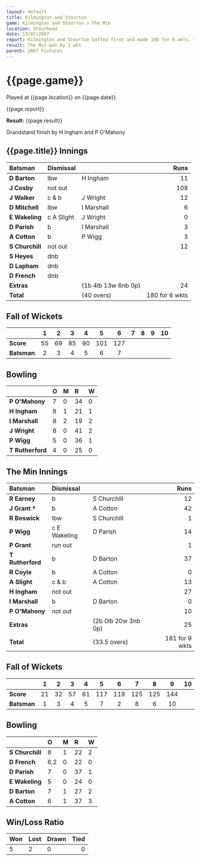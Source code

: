 ```yaml
---
layout: default
title: Kilmington and Stourton
game: Kilmington and Stourton v The Min
location: Stourhead
date: 13/07/2007
report: Kilmington and Stourton batted first and made 180 for 6 wkts. The Min replied with 181 for 9 wkts
result: The Min won by 1 wkt
parent: 2007 Fixtures
---
```


# {{page.game}}

Played at {{page.location}} on {{page.date}}

{{page.report}}

**Result:** {{page.result}}

Grandstand finish by H Ingham and P O'Mahony

## {{page.title}} Innings

| Batsman | Dismissal |  | Runs |
|:---|:---|---|---:|
| **D Barton** | lbw | H Ingham | 11 |
| **J Cosby** | not out |  | 108 |
| **J Walker** | c & b | J Wright | 12 |
| **D Mitchell** | lbw | I Marshall | 6 |
| **E Wakeling** | c A Slight | J Wright | 0 |
| **D Parish** | b | I Marshall | 3 |
| **A Cotton** | b | P Wigg | 3 |
| **S Churchill** | not out |  | 12 |
| **S Heyes** | dnb |  |  |
| **D Lapham** | dnb |  |  |
| **D French** | dnb |  |  |
| **Extras** | | (1b 4lb 13w 6nb 0p) | 24 |
| **Total** | | (40 overs) | 180 for 6 wkts |

## Fall of Wickets

| | 1 | 2 | 3 | 4 | 5 | 6 | 7 | 8 | 9 | 10 |
|---|:---:|:---:|:---:|:---:|:---:|:---:|:---:|:---:|:---:|:---:|
| **Score** | 55 | 69 | 85 | 90 | 101 | 127 |  |  |  |  |
| **Batsman** | 2 | 3 | 4 | 5 | 6 | 7 |  |  |  |  |

## Bowling

| | O | M | R | W |
|---|:---|:---|:---|:---|
| **P O'Mahony** | 7 | 0 | 34 | 0 |
| **H Ingham** | 8 | 1 | 21 | 1 |
| **I Marshall** | 8 | 2 | 19 | 2 |
| **J Wright** | 8 | 0 | 41 | 2 |
| **P Wigg** | 5 | 0 | 36 | 1 |
| **T Rutherford** | 4 | 0 | 25 | 0 |

## The Min Innings

| Batsman | Dismissal |  | Runs |
|:---|:---|---|---:|
| **R Earney** | b | S Churchill | 12 |
| **J Grant &#8224;** | b | A Cotton | 42 |
| **R Beswick** | lbw | S Churchill | 1 |
| **P Wigg** | c E Wakeling | D Parish | 14 |
| **P Grant** | run out |  | 1 |
| **T Rutherford** | b | D Barton | 37 |
| **R Coyle** | b | A Cotton | 0 |
| **A Slight** | c & b | A Cotton | 13 |
| **H Ingham** | not out |  | 27 |
| **I Marshall** | b | D Barton | 0 |
| **P O'Mahony** | not out |  | 10 |
| **Extras** | | (2b 0lb 20w 3nb 0p) | 25 |
| **Total** | | (33.5 overs) | 181 for 9 wkts |

## Fall of Wickets

| | 1 | 2 | 3 | 4 | 5 | 6 | 7 | 8 | 9 | 10 |
|---|:---:|:---:|:---:|:---:|:---:|:---:|:---:|:---:|:---:|:---:|
| **Score** | 21 | 32 | 57 | 61 | 117 | 119 | 125 | 125 | 144 |  |
| **Batsman** | 1 | 3 | 4 | 5 | 7 | 2 | 8 | 6 | 10 |  |

## Bowling

| | O | M | R | W |
|---|:---|:---|:---|:---|
| **S Churchill** | 8 | 1 | 22 | 2 |
| **D French** | 6.2 | 0 | 22 | 0 |
| **D Parish** | 7 | 0 | 37 | 1 |
| **E Wakeling** | 5 | 0 | 24 | 0 |
| **D Barton** | 7 | 1 | 27 | 2 |
| **A Cotton** | 6 | 1 | 37 | 3 |

## Win/Loss Ratio

| Won | Lost | Drawn | Tied |
|:---|:---|:---|---:|
| 5 | 2 | 0 | 0 |